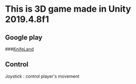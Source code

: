 # This is 3D game made in Unity 2019.4.8f1  

## Google play
###[KnifeLand](https://play.google.com/store/apps/details?id=com.LoBo.KnifeLegend "link")
## Control  
Joystick : control player's movement  
